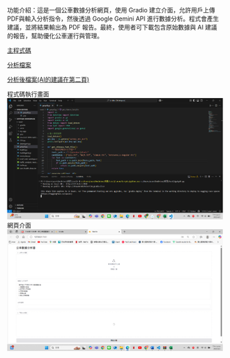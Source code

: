 功能介紹：這是一個公車數據分析網頁，使用 Gradio 建立介面，允許用戶上傳 PDF與輸入分析指令，然後透過 Google Gemini API 進行數據分析。程式會產生建議，並將結果輸出為 PDF 報告。最終，使用者可下載包含原始數據與 AI 建議的報告，幫助優化公車運行與管理。

[主程式碼](https://github.com/guanyu1127/Data/blob/main/Hw4/getpdf.py)

[分析檔案](https://github.com/guanyu1127/Data/blob/main/Hw4/%E5%A4%A7%E5%8F%B0%E5%8D%97%E5%85%AC%E8%BB%8A%E9%81%8B%E9%87%8F%E8%B3%87%E8%A8%8A.pdf)

[分析後檔案(AI的建議在第二頁)](https://github.com/guanyu1127/Data/blob/main/Hw4/bus_analysis.pdf)

程式碼執行畫面
![程式碼執行](https://github.com/guanyu1127/Data/blob/main/Hw4/%E8%9E%A2%E5%B9%95%E6%93%B7%E5%8F%96%E7%95%AB%E9%9D%A2%202025-04-03%20141723.png)
網頁介面
![網頁介面](https://github.com/guanyu1127/Data/blob/main/Hw4/%E8%9E%A2%E5%B9%95%E6%93%B7%E5%8F%96%E7%95%AB%E9%9D%A2%202025-04-02%20121403.png)
